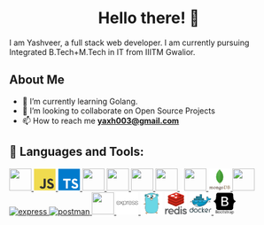 <h1 align="center">Hello there! 👋</h1>

I am Yashveer, a full stack web developer. I am currently pursuing Integrated B.Tech+M.Tech in IT from IIITM Gwalior.

## About Me

- 🌱 I’m currently learning Golang.
- 👯 I’m looking to collaborate on Open Source Projects
- 📫 How to reach me **yaxh003@gmail.com**

## 🚀 Languages and Tools:

<p align="left"> 
    <a href="https://reactjs.org/" target="_blank"> <img src="https://img.icons8.com/color/48/000000/react-native.png" width="40" height="40" style="max-width: 100%;"/> </a> 
    <a href="https://developer.mozilla.org/en-US/docs/Web/JavaScript" target="_blank"> <img src="https://raw.githubusercontent.com/devicons/devicon/master/icons/javascript/javascript-original.svg" alt="js" width="40" height="40" style="max-width: 100%;"/> </a> 
    <a href="https://www.typescriptlang.org/" target="_blank"> <img src="https://raw.githubusercontent.com/devicons/devicon/master/icons/typescript/typescript-original.svg" alt="ts" width="40" height="40" style="max-width: 100%;"/> </a> 
    <a href="https://www.w3.org/html/" target="_blank"> <img src="https://img.icons8.com/color/48/000000/html-5.png" width="40" height="40" style="max-width: 100%;"/> </a> 
    <a href="https://www.w3schools.com/css/" target="_blank"> <img src="https://img.icons8.com/color/48/000000/css3.png" width="40" height="40" style="max-width: 100%;"/> </a> 
    <a href="https://www.python.org" target="_blank"> <img src="https://img.icons8.com/color/48/000000/python.png" width="40" height="40" style="max-width: 100%;"/> </a> 
    <a style="padding-right:8px;" href="https://nodejs.org" target="_blank"> <img src="https://img.icons8.com/color/48/000000/nodejs.png" width="40" height="40" style="max-width: 100%;"/> </a> 
    <a href="https://www.mysql.com/" target="_blank"> <img src="https://img.icons8.com/fluent/50/000000/mysql-logo.png" width="40" height="40" style="max-width: 100%;"/> </a>
    <a href="https://www.mongodb.com/" target="_blank"> <img src="https://raw.githubusercontent.com/devicons/devicon/master/icons/mongodb/mongodb-original-wordmark.svg" alt="mongodb" width="40" height="40" style="max-width: 100%;"/> </a> 
    <a href="https://www.postgresql.org/" target="_blank"> <img src="https://img.icons8.com/color/48/000000/postgreesql.png" width="40" height="40" style="max-width: 100%;"/> </a> 
    <a href="" target="_blank"> <img src="https://isocpp.org/assets/images/cpp_logo.png" alt="express" width="40" height="40" style="max-width: 100%;"/> </a>
    <a href="https://postman.com" target="_blank"> <img src="https://www.vectorlogo.zone/logos/getpostman/getpostman-icon.svg" alt="postman" width="40" height="40" style="max-width: 100%;"/> </a>   
    <a href="https://git-scm.com/" target="_blank"> <img src="https://img.icons8.com/color/48/000000/git.png" width="40" height="40" style="max-width: 100%;"/> </a> 
    <a href="https://expressjs.com" target="_blank"> <img src="https://raw.githubusercontent.com/devicons/devicon/master/icons/express/express-original-wordmark.svg" alt="express" width="40" height="40" style="max-width: 100%;"/> </a>
    <a href="https://go.dev/" target="_blank"> <img src="https://raw.githubusercontent.com/devicons/devicon/master/icons/go/go-original.svg" alt="go" width="40" height="40" style="max-width: 100%;"/></a>
    <a href="https://redis.io/" target="_blank"> <img src="https://raw.githubusercontent.com/devicons/devicon/master/icons/redis/redis-original-wordmark.svg" alt="redis" width="40" height="40" style="max-width: 100%;"/></a>
    <a href="https://www.docker.com/" target="_blank"> <img src="https://raw.githubusercontent.com/devicons/devicon/master/icons/docker/docker-original-wordmark.svg" alt="docker" width="40" height="40" style="max-width: 100%;"> </a>
    <a href="https://getbootstrap.com" target="_blank"> <img src="https://raw.githubusercontent.com/devicons/devicon/master/icons/bootstrap/bootstrap-plain-wordmark.svg" alt="bootstrap" width="40" height="40" style="max-width: 100%;"/> </a>
</p>

